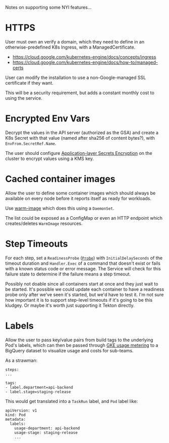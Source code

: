 Notes on supporting some NYI features...

# HTTPS

User must own an verify a domain, which they need to define in an
otherwise-predefined K8s Ingress, with a ManagedCertificate.

* https://cloud.google.com/kubernetes-engine/docs/concepts/ingress
* https://cloud.google.com/kubernetes-engine/docs/how-to/managed-certs

User can modify the installation to use a non-Google-managed SSL certificate if
they want.

This will be a security requirement, but adds a constant monthly cost to using
the service.

# Encrypted Env Vars

Decrypt the values in the API server (authorized as the GSA) and create a K8s
Secret with that value (named after sha256 of content bytes?), with
`EnvFrom.SecretRef.Name`.

The user should configure [Application-layer Secrets
Encryption](https://cloud.google.com/kubernetes-engine/docs/how-to/encrypting-secrets)
on the cluster to encrypt values using a KMS key.

# Cached container images

Allow the user to define some container images which should always be available
on every node before it reports itself as ready for workloads.

Use [warm-image](https://github.com/mattmoor/warm-image) which does this using a
`DaemonSet`.

The list could be exposed as a ConfigMap or even an HTTP endpoint which
creates/deletes `WarmImage` resources.

# Step Timeouts

For each step, set a `ReadinessProbe`
([`Probe`](https://godoc.org/k8s.io/api/core/v1#Probe)) with
`InitialDelaySeconds` of the timeout duration and `Handler.Exec` of a command
that doesn't exist or fails with a known status code or error message. The
Service will check for this failure state to determine if the failure means a
step timeout.

Possibly not doable since all containers start at once and they just wait to be
started. It's possible we could update each container to have a readiness probe
only after we've seen it's started, but we'd have to test it. I'm not sure how
important it is to support step-level timeouts if it's going to be this kludgey.
Or maybe it's worth just supporting it Tekton directly.

# Labels

Allow the user to pass key/value pairs from build tags to the underlying Pod's
labels, which can then be passed through [GKE usage
metering](https://cloud.google.com/kubernetes-engine/docs/how-to/cluster-usage-metering)
to a BigQuery dataset to visualize usage and costs for sub-teams.

As a strawman:

```
steps:
...

tags:
- label.department=api-backend
- label.stage=staging-release
```

This would get translated into a `TaskRun` label, and `Pod` label like:

```
apiVersion: v1
kind: Pod
metadata:
  labels:
    usage-department: api-backend
    usage-stage: staging-release
    ...
```
